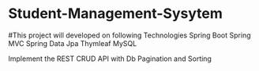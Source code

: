 # Student-Management-Sysytem

#This project will developed on following Technologies
Spring Boot
Spring MVC
Spring Data Jpa
Thymleaf
MySQL


Implement the REST CRUD API with Db
Pagination and Sorting
